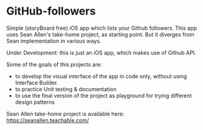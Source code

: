 # GitHub-followers
Simple (storyBoard free) iOS app which lists your Github followers. 
This app uses Sean Allen's take-home project, as starting point. 
But it diverges from Sean implementation in various ways. 


Under Development: 
this is just an iOS app, which makes use of Github API. 

Some of the goals of this projects are: 
- to develop the visual interface of the app in code only, without using Interface Builder.
- to practice Unit testing & documentation
- to use the final version of the project as playground for trying different design patterns


Sean Allen take-home project is available here: https://seanallen.teachable.com/
